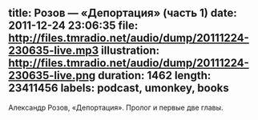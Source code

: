 title: Розов — «Депортация» (часть 1)
date: 2011-12-24 23:06:35
file: http://files.tmradio.net/audio/dump/20111224-230635-live.mp3
illustration: http://files.tmradio.net/audio/dump/20111224-230635-live.png
duration: 1462
length: 23411456
labels: podcast, umonkey, books
---
Александр Розов, «Депортация».  Пролог и первые две главы.

